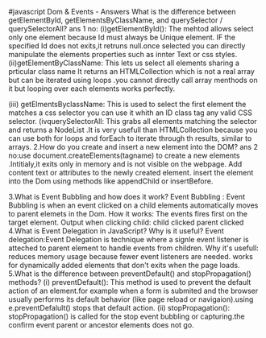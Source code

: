 #javascript Dom & Events - Answers
What is the difference between getElementById, getElementsByClassName, and querySelector / querySelectorAll?
ans 1 no:
(i)getElementById(): The mehtod allows  select  only one element because Id must always be Unique element.
IF the  specified Id does not exits,it retruns null.once selected you can directly manipulate the elements properties such as innter Text or css styles.
(ii)getElementByClassName: This lets us select all elements sharing a prticular class name It returns an HTMLCollection which is not a real array but can be iterated using loops .you cannot directly call array menthods on it but looping over each elements works perfectly.

(iii) getElmentsByclassName: This is used to select the first element the matches a css selector you can use it whith an ID class tag any valid CSS selector.
(ivquerySelectorAll: This grabs all elements matching the selector and returns a NodeList .It  is very usefull  than  HTMLCollection because you can use both for loops and forEach to iterate through th results, similar to arrays.
2.How do you create and insert a new element into the DOM?
ans 2 no:use document.createElements(tagname) to create a new elements .Intitialy,it exits only in memory and is not visible on the webpage.
Add content text or attributes to the newly created element. insert the element into the Dom using methods like appendChild or insertBefore.

3.What is Event Bubbling and how does it work?
 Event Bubbling : Event Bubbling is when an event clicked on a child elements automatically moves to parent elemets in the Dom.
 How it works:
The events fires first on the target element.
 Output when clicking child:
 child clicked
 parent clicked
4.What is Event Delegation in JavaScript? Why is it useful?
Event delegation:Event Delegation is technique where a signle event listener is atteched to parent element to handle events from children.
Why it's usefull:
reduces memory usage because fewer event listeners are needed.
works for dynamically added elements that don't exits when the page loads.
5.What is the difference between preventDefault() and stopPropagation() methods?
(i) preventDefault():
This method is used to prevent the default action of an element.for example when a form is submited   and the browser usually performs its default behavior (like page reload or navigaion).using e.preventDefalult() stops that default action.
(ii) stopPropagation(): stopPropagation()  is called for the stop event bubbling or capturing.the confirm event parent or ancestor elements does not go.

